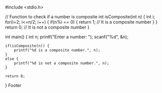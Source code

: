 #include <stdio.h>

// Function to check if a number is composite
int isComposite(int n) {
    int i;
    for(i=2; i<=n/2; i++) {
        if(n%i == 0) {
            return 1; // It is a composite number
        }
    }
    return 0; // It is not a composite number
}

int main() {
    int n;
    printf("Enter a number: ");
    scanf("%d", &n);
    
    if(isComposite(n)) {
        printf("%d is a composite number.", n);
    }
    else {
        printf("%d is not a composite number.", n);
    }
    
    return 0;
}
Footer

